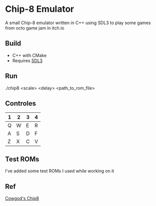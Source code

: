 # Chip-8 Emulator

A small Chip-8 emulator written in C++ using SDL3 to play some games from octo game jam in itch.io

## Build

- C++ with CMake
- Requires [SDL3](https://wiki.libsdl.org/SDL3/FrontPage)

## Run

./chip8 \<scale> \<delay> \<path_to_rom_file>

## Controles

<td>

| 1 | 2 | 3 | 4 |
|--|--|--|--|
| Q | W | E | R |
| A | S | D | F |
| Z | X | C | V |

</td>

## Test ROMs

I've added some test ROMs I used while working on it

## Ref
  [Cowgod's Chip8](http://devernay.free.fr/hacks/chip8/C8TECH10.HTM)
